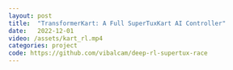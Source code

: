 ```yaml
---
layout: post
title:  "TransformerKart: A Full SuperTuxKart AI Controller"
date:   2022-12-01
video: /assets/kart_rl.mp4
categories: project
code: https://github.com/vibalcam/deep-rl-supertux-race
---
```

<!-- todo!! add description -->
